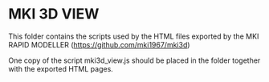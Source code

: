 MKI 3D VIEW  
===========
This folder contains the scripts used by the HTML files exported by the MKI RAPID MODELLER
(https://github.com/mki1967/mki3d)

One copy of the script mki3d_view.js should be placed in the folder together with the
exported HTML pages.

